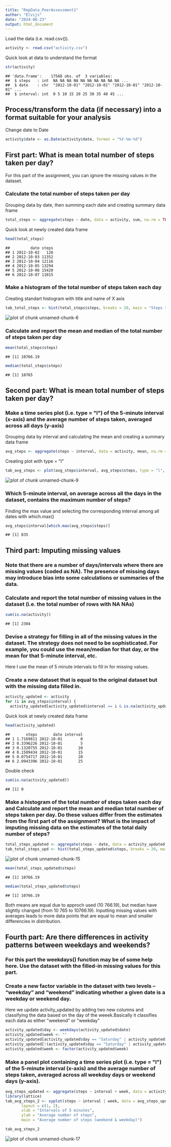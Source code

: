 ```yaml
---
title: "RepData_PeerAssessment1"
author: "Elvijs"
date: "2024-08-23"
output: html_document
---
```


Load the data (i.e. read.csv()).

``` r
activity <- read.csv("activity.csv")
```

Quick look at data to understand the format

``` r
str(activity)
```

```
## 'data.frame':	17568 obs. of  3 variables:
##  $ steps   : int  NA NA NA NA NA NA NA NA NA NA ...
##  $ date    : chr  "2012-10-01" "2012-10-01" "2012-10-01" "2012-10-01" ...
##  $ interval: int  0 5 10 15 20 25 30 35 40 45 ...
```

## Process/transform the data (if necessary) into a format suitable for your analysis
Change date to Date

``` r
activity$date <- as.Date(activity$date, format = "%Y-%m-%d")
```

## First part: What is mean total number of steps taken per day?
For this part of the assignment, you can ignore the missing values in the dataset.

### Calculate the total number of steps taken per day
Grouping data by date, then summing each date and creating summary data frame

``` r
total_steps <- aggregate(steps ~ date, data = activity, sum, na.rm = TRUE)
```

Quick look at newly created data frame

``` r
head(total_steps)
```

```
##         date steps
## 1 2012-10-02   126
## 2 2012-10-03 11352
## 3 2012-10-04 12116
## 4 2012-10-05 13294
## 5 2012-10-06 15420
## 6 2012-10-07 11015
```

### Make a histogram of the total number of steps taken each day
Creating standart histogram with title and name of X axis

``` r
tab_total_steps <- hist(total_steps$steps, breaks = 20, main = "Steps taken per day", xlab = "Steps")
```

![plot of chunk unnamed-chunk-6](figure/unnamed-chunk-6-1.png)

### Calculate and report the mean and median of the total number of steps taken per day

``` r
mean(total_steps$steps)
```

```
## [1] 10766.19
```

``` r
median(total_steps$steps)
```

```
## [1] 10765
```

## Second part: What is mean total number of steps taken per day?
### Make a time series plot (i.e. type = "l") of the 5-minute interval (x-axis) and the average number of steps taken, averaged across all days (y-axis)
Grouping data by interval and calculating the mean and creating a summary data frame

``` r
avg_steps <- aggregate(steps ~ interval, data = activity, mean, na.rm = TRUE)
```

Creating plot with type = "l"

``` r
tab_avg_steps <- plot(avg_steps$interval, avg_steps$steps, type = "l", main = "Average number of steps", xlab = "Intervals of 5 minutes", ylab = "Average number of steps")
```

![plot of chunk unnamed-chunk-9](figure/unnamed-chunk-9-1.png)

### Which 5-minute interval, on average across all the days in the dataset, contains the maximum number of steps?
Finding the max value and selecting the corresponding interval among all dates with which.max()

``` r
avg_steps$interval[which.max(avg_steps$steps)]
```

```
## [1] 835
```

## Third part: Imputing missing values
### Note that there are a number of days/intervals where there are missing values (coded as NA). The presence of missing days may introduce bias into some calculations or summaries of the data.
### Calculate and report the total number of missing values in the dataset (i.e. the total number of rows with NA NAs)

``` r
sum(is.na(activity))
```

```
## [1] 2304
```

### Devise a strategy for filling in all of the missing values in the dataset. The strategy does not need to be sophisticated. For example, you could use the mean/median for that day, or the mean for that 5-minute interval, etc.
Here I use the mean of 5 minute intervals to fill in for missing values.

### Create a new dataset that is equal to the original dataset but with the missing data filled in.

``` r
activity_updated <- activity 
for (i in avg_steps$interval) {
  activity_updated[activity_updated$interval == i & is.na(activity_updated$steps), ]$steps <- avg_steps$steps[avg_steps$interval == i]}
```

Quick look at newly created data frame

``` r
head(activity_updated)
```

```
##       steps       date interval
## 1 1.7169811 2012-10-01        0
## 2 0.3396226 2012-10-01        5
## 3 0.1320755 2012-10-01       10
## 4 0.1509434 2012-10-01       15
## 5 0.0754717 2012-10-01       20
## 6 2.0943396 2012-10-01       25
```

Double check

``` r
sum(is.na(activity_updated))
```

```
## [1] 0
```

### Make a histogram of the total number of steps taken each day and Calculate and report the mean and median total number of steps taken per day. Do these values differ from the estimates from the first part of the assignment? What is the impact of imputing missing data on the estimates of the total daily number of steps?

``` r
total_steps_updated <- aggregate(steps ~ date, data = activity_updated, sum, na.rm = TRUE)
tab_total_steps_upd <- hist(total_steps_updated$steps, breaks = 20, main = "Steps taken per day (updated)", xlab = "Steps")
```

![plot of chunk unnamed-chunk-15](figure/unnamed-chunk-15-1.png)

``` r
mean(total_steps_updated$steps)
```

```
## [1] 10766.19
```

``` r
median(total_steps_updated$steps)
```

```
## [1] 10766.19
```

Both means are equal due to approch used (10 766.19), but median have slightly changed (from 10 765 to 10766.19). Inputting missing values with averages leads to more data points that are equal to mean and smaller differencies in distribution.

## Fourth part: Are there differences in activity patterns between weekdays and weekends?
### For this part the weekdays() function may be of some help here. Use the dataset with the filled-in missing values for this part.
### Create a new factor variable in the dataset with two levels – “weekday” and “weekend” indicating whether a given date is a weekday or weekend day.
Here we update activity_updated by adding two new columns and classifying the data based on the day of the weeek.Basically it classifies each data as either "weekend" or "weekday"


``` r
activity_updated$day <- weekdays(activity_updated$date)
activity_updated$week <- ""
activity_updated[activity_updated$day == "Saturday" | activity_updated$day == "Sunday", ]$week <- "weekend"
activity_updated[!(activity_updated$day == "Saturday" | activity_updated$day == "Sunday"), ]$week <- "weekday"
activity_updated$week <- factor(activity_updated$week)
```

### Make a panel plot containing a time series plot (i.e. type = "l") of the 5-minute interval (x-axis) and the average number of steps taken, averaged across all weekday days or weekend days (y-axis).


``` r
avg_steps_updated <- aggregate(steps ~ interval + week, data = activity_updated, mean)
library(lattice)
tab_avg_steps_2 <- xyplot(steps ~ interval | week, data = avg_steps_updated, type = "l",
       layout = c(1, 2), 
       xlab = "Intervals of 5 minutes", 
       ylab = "Average number of steps",
       main = "Average number of steps (weekend & weekday)")

tab_avg_steps_2
```

![plot of chunk unnamed-chunk-17](figure/unnamed-chunk-17-1.png)
